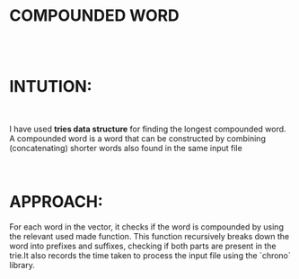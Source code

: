 <h1>COMPOUNDED WORD</h1>
<br/>
<br/>
<h1>INTUTION:</h1>
<br/>
<p>I have used <b>tries data structure</b> for finding the longest compounded word. A compounded word is a word that can be constructed by combining (concatenating) shorter words also found in the same input file</p>
<br/>
<h1>APPROACH:</h1>
<p>For each word in the vector, it checks if the word is compounded by using the relevant used made function. This function recursively breaks down the word into prefixes and suffixes, checking if both parts are present in the trie.It also records the time taken to process the input file using the `chrono` library.</p>